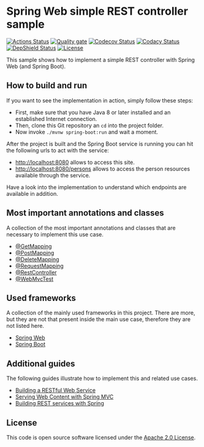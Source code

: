# Spring Web simple REST controller sample
[![Actions Status](https://github.com/ingogriebsch/sample-spring-web-simple-restcontroller/workflows/build/badge.svg)](https://github.com/ingogriebsch/sample-spring-web-simple-restcontroller/actions)
[![Quality gate](https://sonarcloud.io/api/project_badges/quality_gate?project=de.ingogriebsch.samples%3Asample-spring-web-simple-restcontroller)](https://sonarcloud.io/dashboard?id=de.ingogriebsch.samples%3Asample-spring-web-simple-restcontroller)
[![Codecov Status](https://codecov.io/gh/ingogriebsch/sample-spring-web-simple-restcontroller/branch/master/graph/badge.svg)](https://codecov.io/gh/ingogriebsch/sample-spring-web-simple-restcontroller)
[![Codacy Status](https://api.codacy.com/project/badge/Grade/19e9eecec72846cfbff047bed2dff18b)](https://app.codacy.com/app/ingo.griebsch/sample-spring-web-simple-restcontroller?utm_source=github.com&utm_medium=referral&utm_content=ingogriebsch/sample-spring-web-simple-restcontroller&utm_campaign=Badge_Grade_Dashboard)
[![DepShield Status](https://depshield.sonatype.org/badges/ingogriebsch/sample-spring-web-simple-restcontroller/depshield.svg)](https://depshield.github.io)
[![License](http://img.shields.io/:license-apache-blue.svg)](http://www.apache.org/licenses/LICENSE-2.0.html)

This sample shows how to implement a simple REST controller with Spring Web (and Spring Boot).

## How to build and run
If you want to see the implementation in action, simply follow these steps:

*   First, make sure that you have Java 8 or later installed and an established Internet connection.
*   Then, clone this Git repository an `cd` into the project folder. 
*   Now invoke `./mvnw spring-boot:run` and wait a moment.

After the project is built and the Spring Boot service is running you can hit the following urls to act with the service:

*   [http://localhost:8080](http://localhost:8080) allows to access this site.
*   [http://localhost:8080/persons](http://localhost:8080/persons) allows to access the person resources available through the service.

Have a look into the implementation to understand which endpoints are available in addition.

## Most important annotations and classes
A collection of the most important annotations and classes that are necessary to implement this use case. 

*   [@GetMapping](https://docs.spring.io/spring-framework/docs/5.3.2/javadoc-api/org/springframework/web/bind/annotation/GetMapping.html)
*   [@PostMapping](https://docs.spring.io/spring-framework/docs/5.3.2/javadoc-api/org/springframework/web/bind/annotation/PostMapping.html)
*   [@DeleteMapping](https://docs.spring.io/spring-framework/docs/5.3.2/javadoc-api/org/springframework/web/bind/annotation/DeleteMapping.html)
*   [@RequestMapping](https://docs.spring.io/spring-framework/docs/5.3.2/javadoc-api/org/springframework/web/bind/annotation/RequestMapping.html)
*   [@RestController](https://docs.spring.io/spring-framework/docs/5.3.2/javadoc-api/org/springframework/web/bind/annotation/RestController.html)
*   [@WebMvcTest](https://docs.spring.io/spring-boot/docs/2.4.1/api/org/springframework/boot/test/autoconfigure/web/servlet/WebMvcTest.html)

## Used frameworks
A collection of the mainly used frameworks in this project. 
There are more, but they are not that present inside the main use case, therefore they are not listed here.

*   [Spring Web](https://docs.spring.io/spring-framework/docs/5.3.2/spring-framework-reference/web.html#spring-web)
*   [Spring Boot](https://docs.spring.io/spring-boot/docs/2.4.1/reference/htmlsingle/)

## Additional guides
The following guides illustrate how to implement this and related use cases.

* [Building a RESTful Web Service](https://spring.io/guides/gs/rest-service/)
* [Serving Web Content with Spring MVC](https://spring.io/guides/gs/serving-web-content/)
* [Building REST services with Spring](https://spring.io/guides/tutorials/bookmarks/)

## License
This code is open source software licensed under the [Apache 2.0 License](https://www.apache.org/licenses/LICENSE-2.0.html).
